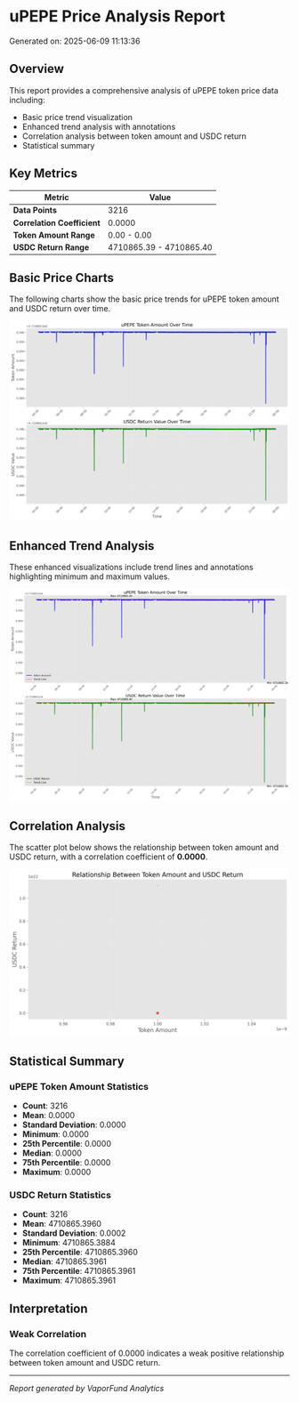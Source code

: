 # uPEPE Price Analysis Report

Generated on: 2025-06-09 11:13:36

## Overview

This report provides a comprehensive analysis of uPEPE token price data including:
- Basic price trend visualization
- Enhanced trend analysis with annotations
- Correlation analysis between token amount and USDC return
- Statistical summary

## Key Metrics

| Metric | Value |
|--------|-------|
| **Data Points** | 3216 |
| **Correlation Coefficient** | 0.0000 |
| **Token Amount Range** | 0.00 - 0.00 |
| **USDC Return Range** | 4710865.39 - 4710865.40 |

## Basic Price Charts

The following charts show the basic price trends for uPEPE token amount and USDC return over time.

![uPEPE Basic Price Charts](https://raw.githubusercontent.com/VaporFund/weekly-reports/main/chart_images/uPEPE_price_charts.png)

## Enhanced Trend Analysis

These enhanced visualizations include trend lines and annotations highlighting minimum and maximum values.

![uPEPE Enhanced Trend Charts](https://raw.githubusercontent.com/VaporFund/weekly-reports/main/chart_images/uPEPE_price_charts_with_trend.png)

## Correlation Analysis

The scatter plot below shows the relationship between token amount and USDC return, with a correlation coefficient of **0.0000**.

![uPEPE Correlation Analysis](https://raw.githubusercontent.com/VaporFund/weekly-reports/main/chart_images/uPEPE_relationship_chart.png)

## Statistical Summary

### uPEPE Token Amount Statistics
- **Count**: 3216
- **Mean**: 0.0000
- **Standard Deviation**: 0.0000
- **Minimum**: 0.0000
- **25th Percentile**: 0.0000
- **Median**: 0.0000
- **75th Percentile**: 0.0000
- **Maximum**: 0.0000

### USDC Return Statistics
- **Count**: 3216
- **Mean**: 4710865.3960
- **Standard Deviation**: 0.0002
- **Minimum**: 4710865.3884
- **25th Percentile**: 4710865.3960
- **Median**: 4710865.3961
- **75th Percentile**: 4710865.3961
- **Maximum**: 4710865.3961

## Interpretation

### Weak Correlation

The correlation coefficient of 0.0000 indicates a weak positive relationship between token amount and USDC return.

---


*Report generated by VaporFund Analytics*
